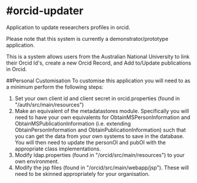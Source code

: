 #orcid-updater
=============

Application to update researchers profiles in orcid.

Please note that this system is currently a demonstrator/prototype application.

This is a system allows users from the Australian National University to link their Orcid Id's, create a new Orcid Record, and Add to/Update publications in Orcid.

##Personal Customisation
To customise this application you will need to as a minimum perform the following steps:

1. Set your own client id and client secret in orcid.properties (found in "/auth/src/main/resources")
2. Make an equivalent of the metadatastores module.  Specifically you will need to have your own equivalents for ObtainMSPersonInformation and ObtainMSPublicationInformation (i.e. extending ObtainPersonInformation and ObtainPublicationInformation) such that you can get the data from your own systems to save in the database.
You will then need to update the personOI and pubOI with the appropriate class implementations.
3. Modify ldap.properties (found in "/orcid/src/main/resources") to your own environment.
4. Modify the jsp files (found in "/orcid/src/main/webapp/jsp").  These will need to be skinned appropriately for your organisation.

